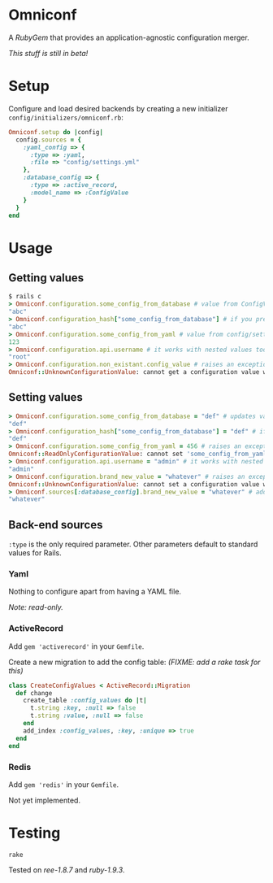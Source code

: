 # Omniconf

A _RubyGem_ that provides an application-agnostic configuration merger.

*This stuff is still in beta!*

# Setup

Configure and load desired backends by creating a new initializer `config/initializers/omniconf.rb`:

```ruby
Omniconf.setup do |config|
  config.sources = {
    :yaml_config => {
      :type => :yaml,
      :file => "config/settings.yml"
    },
    :database_config => {
      :type => :active_record,
      :model_name => :ConfigValue
    }
  }
end
```

# Usage

## Getting values

```ruby
$ rails c
> Omniconf.configuration.some_config_from_database # value from ConfigValue model
"abc"
> Omniconf.configuration_hash["some_config_from_database"] # if you prefer the hash way
"abc"
> Omniconf.configuration.some_config_from_yaml # value from config/settings.yml
123
> Omniconf.configuration.api.username # it works with nested values too
"root"
> Omniconf.configuration.non_existant.config_value # raises an exception
Omniconf::UnknownConfigurationValue: cannot get a configuration value with no parent
```

## Setting values

```ruby
> Omniconf.configuration.some_config_from_database = "def" # updates value in DB using ConfigValue model
"def"
> Omniconf.configuration_hash["some_config_from_database"] = "def" # if you prefer the hash way
"def"
> Omniconf.configuration.some_config_from_yaml = 456 # raises an exception because the value comes from YAML _(Who would want to update a YAML file?!)_
Omniconf::ReadOnlyConfigurationValue: cannot set 'some_config_from_yaml' because it belongs to a read-only back-end source (id: :yaml_config, type: Yaml)
> Omniconf.configuration.api.username = "admin" # it works with nested values too
"admin"
> Omniconf.configuration.brand_new_value = "whatever" # raises an exception because you've got to tell which back-end will store the new value
Omniconf::UnknownConfigurationValue: cannot set a configuration value with no parent
> Omniconf.sources[:database_config].brand_new_value = "whatever" # adds a new row in ConfigValue model
"whatever"
```

## Back-end sources

`:type` is the only required parameter.
Other parameters default to standard values for Rails.

### Yaml

Nothing to configure apart from having a YAML file.

_Note: read-only._

### ActiveRecord

Add `gem 'activerecord'` in your `Gemfile`.

Create a new migration to add the config table: _(FIXME: add a rake task for this)_

```ruby
class CreateConfigValues < ActiveRecord::Migration
  def change
    create_table :config_values do |t|
      t.string :key, :null => false
      t.string :value, :null => false
    end
    add_index :config_values, :key, :unique => true
  end
end
```

### Redis

Add `gem 'redis'` in your `Gemfile`.

Not yet implemented.

# Testing

`rake`

Tested on _ree-1.8.7_ and _ruby-1.9.3_.

